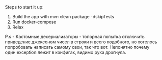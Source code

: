 Steps to start it up:
1. Build the app with mvn clean package -dskipTests
2. Run docker-compose
3. Relax

P.s - Кастомные десериализаторы - топорная попытка отключить приведение джексоном чисел в строки и всего подобного, но хотелось попробовать написать самому свои, так что вот. Непонятно почему один exception лежит в конфигах, видимо рука дрогнула.
